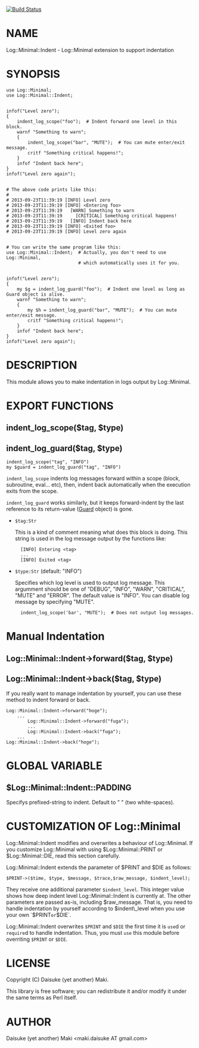 [![Build Status](https://travis-ci.org/Maki-Daisuke/p5-Log-Minimal-Indent.png?branch=master)](https://travis-ci.org/Maki-Daisuke/p5-Log-Minimal-Indent)
# NAME

Log::Minimal::Indent - Log::Minimal extension to support indentation

# SYNOPSIS

    use Log::Minimal;
    use Log::Minimal::Indent;
    

    infof("Level zero");
    {
        indent_log_scope("foo");  # Indent forward one level in this block.
        warnf "Something to warn";
        {
            indent_log_scope("bar", "MUTE");  # You can mute enter/exit message.
            critf "Something critical happens!";
        }
        infof "Indent back here";
    }
    infof("Level zero again");
    

    # The above code prints like this:
    # 
    # 2013-09-23T11:39:19 [INFO] Level zero
    # 2013-09-23T11:39:19 [INFO] <Entering foo>
    # 2013-09-23T11:39:19   [WARN] Something to warn
    # 2013-09-23T11:39:19     [CRITICAL] Something critical happens!
    # 2013-09-23T11:39:19   [INFO] Indent back here
    # 2013-09-23T11:39:19 [INFO] <Exited foo>
    # 2013-09-23T11:39:19 [INFO] Level zero again
    

    # You can write the same program like this:
    use Log::Minimal::Indent;  # Actually, you don't need to use Log::Minimal,
                               # which automatically uses it for you.
    

    infof("Level zero");
    {
        my $g = indent_log_guard("foo");  # Indent one lovel as long as Guard object is alive.
        warnf "Something to warn";
        {
            my $h = indent_log_guard("bar", "MUTE");  # You can mute enter/exit message.
            critf "Something critical happens!";
        }
        infof "Indent back here";
    }
    infof("Level zero again");

# DESCRIPTION

This module allows you to make indentation in logs output by Log::Minimal.

# EXPORT FUNCTIONS

## indent\_log\_scope($tag, $type)

## indent\_log\_guard($tag, $type)

    indent_log_scope("tag", "INFO")
    my $guard = indent_log_guard("tag", "INFO")

`indent_log_scope` indents log messages forward within a scope (block, subroutine, eval... etc),
then, indent back automatically when the execution exits from the scope.

`indent_log_guard` works similarly, but it keeps forward-indent by the last reference to its
return-value ([Guard](http://search.cpan.org/perldoc?Guard) object) is gone.

- `$tag:Str`

    This is a kind of comment meaning what does this block is doing.
    This string is used in the log message output by the functions like:

        [INFO] Entering <tag>
        ...
        [INFO] Exited <tag>

- `$type:Str` (default: "INFO")

    Specifies which log level is used to output log message.
    This argumment should be one of "DEBUG", "INFO", "WARN", "CRITICAL",
    "MUTE" and "ERROR". The default value is "INFO".
    You can disable log message by specifying "MUTE".

        indent_log_scope('bar', "MUTE");  # Does not output log messages.

# Manual Indentation

## Log::Minimal::Indent->forward($tag, $type)

## Log::Minimal::Indent->back($tag, $type)

If you really want to manage indentation by yourself, you can use these method to indent forward or back.

    Log::Minimal::Indent->forward("hoge");
        ...
            Log::Minimal::Indent->forward("fuga");
            ...
            Log::Minimal::Indent->back("fuga");
        ...
    Log::Minimal::Indent->back("hoge");

# GLOBAL VARIABLE

## $Log::Minimal::Indent::PADDING

Specifys prefixed-string to indent. Default to "  " (two white-spaces).

# CUSTOMIZATION OF Log::Minimal

Log::Minimal::Indent modifies and overwrites a behaviour of Log::Minimal.
If you customize Log::Minimal with using $Log::Minimal::PRINT or $Log::Minimal::DIE,
read this section carefully.

Log::Minimal::Indent extends the parameter of $PRINT and $DIE as follows:

    $PRINT->($time, $type, $message, $trace,$raw_message, $indent_level);

They receive one additional parameter `$indent_level`. This integer value shows
how deep indent level Log::Minimal::Indent is currently at. The other parameters
are passed as-is, including $raw\_message. That is, you need to handle indentation
by yourself according to $indent\_level when you use your own `$PRINT` or `$DIE`.

Log::Minimal::Indent overwrites `$PRINT` and `$DIE` the first time it is `use`d 
or `require`d to handle indentation.
Thus, you must `use` this module before overriting `$PRINT` or `$DIE`.

# LICENSE

Copyright (C) Daisuke (yet another) Maki.

This library is free software; you can redistribute it and/or modify
it under the same terms as Perl itself.

# AUTHOR

Daisuke (yet another) Maki <maki.daisuke AT gmail.com>
